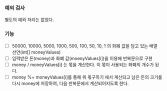 ### 예외 검사

별도의 예외 처리는 없었다.

### 기능

- [ ] 50000, 10000, 5000, 1000, 500, 100, 50, 10, 1 의 화폐 값을 담고 있는 배열 선언(int[] moneyValues)
- [ ] 입력받은 돈(money)과 화폐 값(moenyValues[i])을 이용해 반복문으로 구현
- [ ] money / moneyValues[i] 는 몫을 계산한다. 이 몫이 사용되는 화폐의 개수가 된다.
- [ ] money %= moneyValues[i]를 통해 위 몫구하기 에서 계산되고 남은 돈의 크기를 다시 money에 저장하여, 다음 반복문에서 계산되어지도록 한다.
